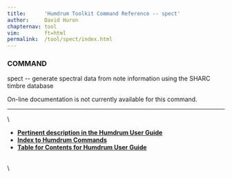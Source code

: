 ```yaml
---
title:		'Humdrum Toolkit Command Reference -- spect'
author:		David Huron
chapternav:	tool
vim:		ft=html
permalink:	/tool/spect/index.html
---
```


### COMMAND

<span class="tool">spect</span> -- generate spectral data from note information using the
SHARC timbre database

On-line documentation is not currently available for this command.

------------------------------------------------------------------------

\

-   [**Pertinent description in the Humdrum User
    Guide**](../guide34.html#Interval_Vectors_Using_the_iv_Command)
-   [**Index to Humdrum Commands**](../commands.toc.html)
-   [**Table for Contents for Humdrum User Guide**](../guide.toc.html)

\
\
